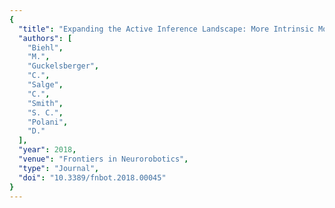 ```yaml
---
{
  "title": "Expanding the Active Inference Landscape: More Intrinsic Motivations in the Perception-Action Loop",
  "authors": [
    "Biehl",
    "M.",
    "Guckelsberger",
    "C.",
    "Salge",
    "C.",
    "Smith",
    "S. C.",
    "Polani",
    "D."
  ],
  "year": 2018,
  "venue": "Frontiers in Neurorobotics",
  "type": "Journal",
  "doi": "10.3389/fnbot.2018.00045"
}
---
```

